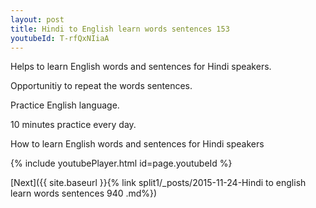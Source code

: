 ```yaml
---
layout: post
title: Hindi to English learn words sentences 153 
youtubeId: T-rfQxNIiaA
---
```

 
 
Helps to learn English words and sentences for Hindi speakers.

Opportunitiy to repeat the words sentences. 

Practice English language. 
 
10 minutes practice every day. 
 
How to learn English words and sentences for Hindi speakers 
 
{% include youtubePlayer.html id=page.youtubeId %}
 
 
[Next]({{ site.baseurl }}{% link  split1/_posts/2015-11-24-Hindi to english learn words sentences 940 .md%})
 
